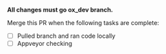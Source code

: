 __All changes must go ox_dev branch.__

Merge this PR when the following tasks are complete:

- [ ] Pulled branch and ran code locally
- [ ] Appveyor checking 
